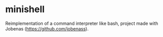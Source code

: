 # minishell
Reimplementation of a command interpreter like bash, project made with Jobenas (https://github.com/jobenass).
